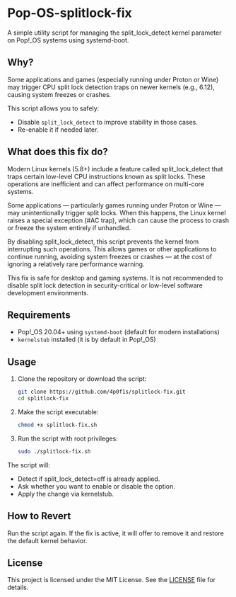 # Pop-OS-splitlock-fix

A simple utility script for managing the split_lock_detect kernel parameter on Pop!_OS systems using systemd-boot.

## Why?

Some applications and games (especially running under Proton or Wine) may trigger CPU split lock detection traps on newer kernels (e.g., 6.12), causing system freezes or crashes.

This script allows you to safely:

- Disable `split_lock_detect` to improve stability in those cases.
- Re-enable it if needed later.

## What does this fix do? 

Modern Linux kernels (5.8+) include a feature called split_lock_detect that traps certain low-level CPU instructions known as split locks. These operations are inefficient and can affect performance on multi-core systems.

Some applications — particularly games running under Proton or Wine — may unintentionally trigger split locks. When this happens, the Linux kernel raises a special exception (#AC trap), which can cause the process to crash or freeze the system entirely if unhandled.

By disabling split_lock_detect, this script prevents the kernel from interrupting such operations. This allows games or other applications to continue running, avoiding system freezes or crashes — at the cost of ignoring a relatively rare performance warning.

This fix is safe for desktop and gaming systems. It is not recommended to disable split lock detection in security-critical or low-level software development environments.

## Requirements

- Pop!_OS 20.04+ using `systemd-boot` (default for modern installations)
- `kernelstub` installed (it is by default in Pop!_OS)

## Usage

1. Clone the repository or download the script:

   ```bash
   git clone https://github.com/4p0f1s/splitlock-fix.git
   cd splitlock-fix
   ```

2. Make the script executable:

   ```bash
   chmod +x splitlock-fix.sh
   ```
   
3. Run the script with root privileges:

   ```bash
   sudo ./splitlock-fix.sh
   ```
   
The script will:

- Detect if split_lock_detect=off is already applied.
- Ask whether you want to enable or disable the option.
- Apply the change via kernelstub.

## How to Revert

Run the script again. If the fix is active, it will offer to remove it and restore the default kernel behavior.

## License

This project is licensed under the MIT License. See the [LICENSE](https://github.com/4p0f1s/Pop-OS-splitlock-fix/blob/main/LICENSE) file for details.
